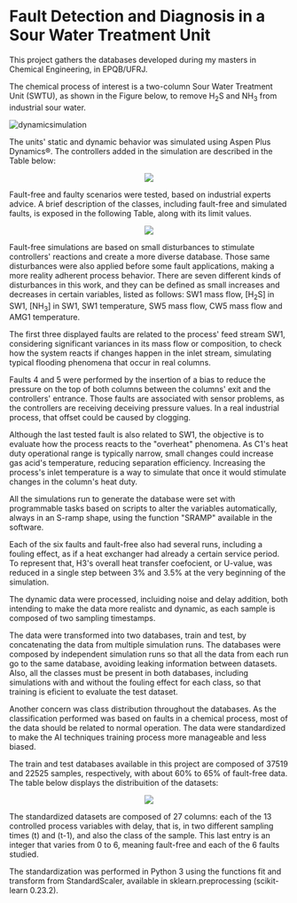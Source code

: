 # Fault Detection and Diagnosis in a Sour Water Treatment Unit

This project gathers the databases developed during my masters in Chemical Engineering, in EPQB/UFRJ.

The chemical process of interest is a two-column Sour Water Treatment Unit (SWTU), as shown in the Figure below, to remove H<sub>2</sub>S and NH<sub>3</sub> from industrial sour water.

![dynamicsimulation](https://user-images.githubusercontent.com/87589223/126053770-b4d75a7d-074f-41a7-951b-693a10780030.png)

The units' static and dynamic behavior was simulated using Aspen Plus Dynamics®. The controllers added in the simulation are described in the Table below:

<p align="center">
  <img src="https://user-images.githubusercontent.com/87589223/126053792-c8bf3720-c55c-4f23-9a64-a2fe4ec3df11.PNG">
</p>

Fault-free and faulty scenarios were tested, based on industrial experts advice. A brief description of the classes, including fault-free and simulated faults, is exposed in the following Table, along with its limit values. 

<p align="center">
  <img src="https://user-images.githubusercontent.com/87589223/126053863-df325d37-d305-49f6-90ff-5dd1665479c5.PNG">
</p>

Fault-free simulations are based on small disturbances to stimulate controllers' reactions and create a more diverse database. Those same disturbances were also applied before some fault applications, making a more reality adherent process behavior. There are seven different kinds of disturbances in this work, and they can be defined as small increases and decreases in certain variables, listed as follows: SW1 mass flow, [H<sub>2</sub>S] in SW1, [NH<sub>3</sub>] in SW1, SW1 temperature, SW5 mass flow, CW5 mass flow and AMG1 temperature.

The first three displayed faults are related to the process' feed stream SW1, considering significant variances in its mass flow or composition, to check how the system reacts if changes happen in the inlet stream, simulating typical flooding phenomena that occur in real columns.

Faults 4 and 5 were performed by the insertion of a bias to reduce the pressure on the top of both columns between the columns' exit and the controllers' entrance. Those faults are associated with sensor problems, as the controllers are receiving deceiving pressure values. In a real industrial process, that offset could be caused by clogging.

Although the last tested fault is also related to SW1, the objective is to evaluate how the process reacts to the "overheat" phenomena. As C1's heat duty operational range is typically narrow, small changes could increase gas acid's temperature, reducing separation efficiency. Increasing the process's inlet temperature is a way to simulate that once it would stimulate changes in the column's heat duty.

All the simulations run to generate the database were set with programmable tasks based on scripts to alter the variables automatically, always in an S-ramp shape, using the function "SRAMP" available in the software.

Each of the six faults and fault-free also had several runs, including a fouling effect, as if a heat exchanger had already a certain service period. To represent that, H3's overall heat transfer coefocient, or U-value, was reduced in a single step between 3% and 3.5% at the very beginning of the simulation.

The dynamic data were processed, incluiding noise and delay addition, both intending to make the data more realistc and dynamic, as each sample is composed of two sampling timestamps.

The data were transformed into two databases, train and test, by concatenating the data from multiple simulation runs.
The databases were composed by independent simulation runs so that all the data from each run go to the same database, avoiding leaking information between datasets.
Also, all the classes must be present in both databases, including simulations with and without the fouling effect for each class, so that training is eficient to evaluate the test dataset.

Another concern was class distribution throughout the databases. As the classification performed was based on faults in a chemical process, most of the data should be related to normal operation. The data were standardized to make the AI techniques training process more manageable and less biased.

The train and test databases available in this project are composed of 37519 and 22525 samples, respectively, with about 60% to 65% of fault-free data. The table below displays the distribuition of the datasets:

<p align="center">
  <img src="https://user-images.githubusercontent.com/87589223/126053624-034ee077-09e1-4770-83c5-c44d40b0b90e.PNG">
</p>

The standardized datasets are composed of 27 columns: each of the 13 controlled process variables with delay, that is, in two different sampling times (t) and (t-1), and also the class of the sample. This last entry is an integer that varies from 0 to 6, meaning fault-free and each of the 6 faults studied. 

The standardization was performed in Python 3 using the functions fit and transform from StandardScaler, available in sklearn.preprocessing (scikit-learn 0.23.2).
